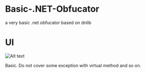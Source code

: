 # Basic-.NET-Obfucator
a very basic .net obfucator based on dnlib

# UI

![Alt text](https://cdn.discordapp.com/attachments/886514195514916884/1073952201250193438/image.png)


Basic. Do not cover some exception with virtual method and so on.
